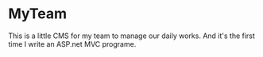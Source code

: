 # MyTeam
This is a little CMS for my team to manage our daily works. 
And it's the first time I write an ASP.net MVC programe.
